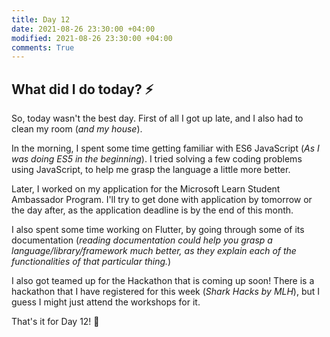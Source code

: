 ```yaml
---
title: Day 12
date: 2021-08-26 23:30:00 +04:00
modified: 2021-08-26 23:30:00 +04:00
comments: True
---
```


## What did I do today? ⚡️

So, today wasn't the best day. First of all I got up late, and I also had to clean my room (*and my house*).

In the morning, I spent some time getting familiar with ES6 JavaScript (*As I was doing ES5 in the beginning*). I tried solving a few coding problems using JavaScript, to help me grasp the language a little more better.

Later, I worked on my application for the Microsoft Learn Student Ambassador Program. I'll try to get done with application by tomorrow or the day after, as the application deadline is by the end of this month. 

I also spent some time working on Flutter, by going through some of its documentation (*reading documentation could help you grasp a language/library/framework much better, as they explain each of the functionalities of that particular thing.*)

I also got teamed up for the Hackathon that is coming up soon! There is a hackathon that I have registered for this week (*Shark Hacks by MLH*), but I guess I might just attend the workshops for it.

That's it for Day 12! 🚀